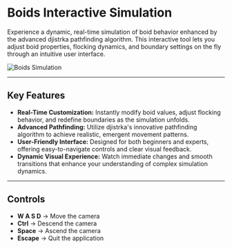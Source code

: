 # Boids Interactive Simulation

Experience a dynamic, real-time simulation of boid behavior enhanced by the advanced djistrka pathfinding algorithm. This interactive tool lets you adjust boid properties, flocking dynamics, and boundary settings on the fly through an intuitive user interface.

![Boids Simulation](https://github.com/user-attachments/assets/e4ac5994-e06b-4202-b0be-d58818ac0b8a)

---

## Key Features

- **Real-Time Customization:** Instantly modify boid values, adjust flocking behavior, and redefine boundaries as the simulation unfolds.
- **Advanced Pathfinding:** Utilize djistrka's innovative pathfinding algorithm to achieve realistic, emergent movement patterns.
- **User-Friendly Interface:** Designed for both beginners and experts, offering easy-to-navigate controls and clear visual feedback.
- **Dynamic Visual Experience:** Watch immediate changes and smooth transitions that enhance your understanding of complex simulation dynamics.

---

## Controls

- **W A S D** → Move the camera  
- **Ctrl** → Descend the camera  
- **Space** → Ascend the camera  
- **Escape** → Quit the application

